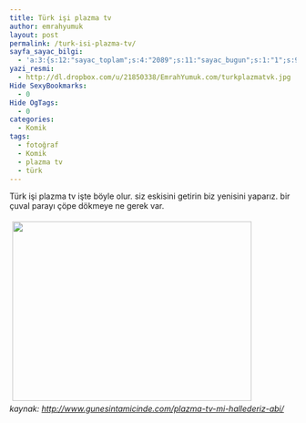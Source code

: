 ```yaml
---
title: Türk işi plazma tv
author: emrahyumuk
layout: post
permalink: /turk-isi-plazma-tv/
sayfa_sayac_bilgi:
  - 'a:3:{s:12:"sayac_toplam";s:4:"2089";s:11:"sayac_bugun";s:1:"1";s:9:"son_okuma";s:10:"1364749228";}'
yazi_resmi:
  - http://dl.dropbox.com/u/21850338/EmrahYumuk.com/turkplazmatvk.jpg
Hide SexyBookmarks:
  - 0
Hide OgTags:
  - 0
categories:
  - Komik
tags:
  - fotoğraf
  - Komik
  - plazma tv
  - türk
---
```

Türk işi plazma tv işte böyle olur. siz eskisini getirin biz yenisini yaparız. bir çuval parayı çöpe dökmeye ne gerek var.

<!--more-->

<img style="border-style: initial; border-color: initial; border-image: initial; border-width: 0px; margin: 5px;" src="http://dl.dropbox.com/u/21850338/EmrahYumuk.com/turkplazmatv.gif" alt="" width="420" height="315" border="7" hspace="5" vspace="5" />

<address>
  kaynak: <a href="http://www.gunesintamicinde.com/plazma-tv-mi-hallederiz-abi/" target="_blank">http://www.gunesintamicinde.com/plazma-tv-mi-hallederiz-abi/</a>
</address>